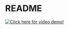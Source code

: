 # README

[![Click here for video demo!](https://drive.google.com/file/d/19HnIBs6wg0-WxbFa9zdU5jmePyk8Og90/view?usp=sharing)](https://drive.google.com/file/d/13I88kzPKGPijwVD44_YmMd_D1sA2DgmF/view?usp=sharing)
